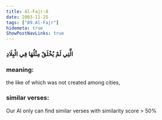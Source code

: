 ```yaml
---
title: Al-Fajr:8
date: 2003-11-25
tags: ["89.Al-Fajr"]
hidemeta: true 
ShowPostNavLinks: true 
---
```

### الَّتِي لَمْ يُخْلَقْ مِثْلُهَا فِي الْبِلَادِ
### meaning: 
the like of which was not created among cities,
### similar verses: 

Our AI only can find similar verses with similarity score > 50% 




